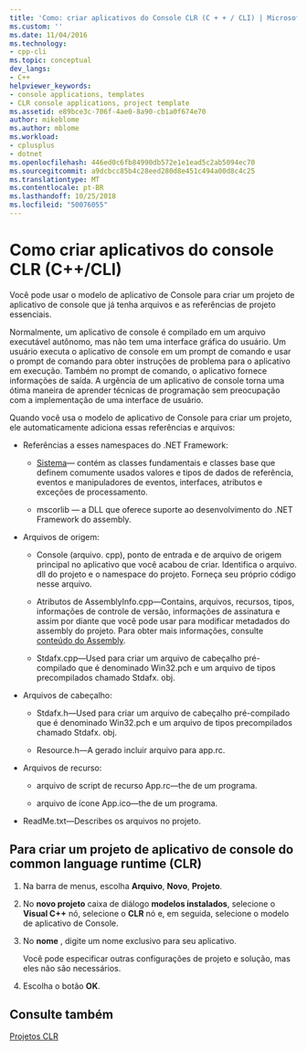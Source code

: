 ```yaml
---
title: 'Como: criar aplicativos do Console CLR (C + + / CLI) | Microsoft Docs'
ms.custom: ''
ms.date: 11/04/2016
ms.technology:
- cpp-cli
ms.topic: conceptual
dev_langs:
- C++
helpviewer_keywords:
- console applications, templates
- CLR console applications, project template
ms.assetid: e89bce3c-706f-4ae0-8a90-cb1a0f674e70
author: mikeblome
ms.author: mblome
ms.workload:
- cplusplus
- dotnet
ms.openlocfilehash: 446ed0c6fb84990db572e1e1ead5c2ab5094ec70
ms.sourcegitcommit: a9dcbcc85b4c28eed280d8e451c494a00d8c4c25
ms.translationtype: MT
ms.contentlocale: pt-BR
ms.lasthandoff: 10/25/2018
ms.locfileid: "50076055"
---
```

# <a name="how-to-create-clr-console-applications-ccli"></a>Como criar aplicativos do console CLR (C++/CLI)

Você pode usar o modelo de aplicativo de Console para criar um projeto de aplicativo de console que já tenha arquivos e as referências de projeto essenciais.

Normalmente, um aplicativo de console é compilado em um arquivo executável autônomo, mas não tem uma interface gráfica do usuário. Um usuário executa o aplicativo de console em um prompt de comando e usar o prompt de comando para obter instruções de problema para o aplicativo em execução. Também no prompt de comando, o aplicativo fornece informações de saída. A urgência de um aplicativo de console torna uma ótima maneira de aprender técnicas de programação sem preocupação com a implementação de uma interface de usuário.

Quando você usa o modelo de aplicativo de Console para criar um projeto, ele automaticamente adiciona essas referências e arquivos:

- Referências a esses namespaces do .NET Framework:

   - [Sistema](https://msdn.microsoft.com/library/system.appdomainmanager.appdomainmanager.aspx)— contém as classes fundamentais e classes base que definem comumente usados valores e tipos de dados de referência, eventos e manipuladores de eventos, interfaces, atributos e exceções de processamento.

   - mscorlib — a DLL que oferece suporte ao desenvolvimento do .NET Framework do assembly.

- Arquivos de origem:

   - Console (arquivo. cpp), ponto de entrada e de arquivo de origem principal no aplicativo que você acabou de criar. Identifica o arquivo. dll do projeto e o namespace do projeto. Forneça seu próprio código nesse arquivo.

   - Atributos de AssemblyInfo.cpp—Contains, arquivos, recursos, tipos, informações de controle de versão, informações de assinatura e assim por diante que você pode usar para modificar metadados do assembly do projeto. Para obter mais informações, consulte [conteúdo do Assembly](/dotnet/framework/app-domains/assembly-contents).

   - Stdafx.cpp—Used para criar um arquivo de cabeçalho pré-compilado que é denominado Win32.pch e um arquivo de tipos precompilados chamado Stdafx. obj.

- Arquivos de cabeçalho:

   - Stdafx.h—Used para criar um arquivo de cabeçalho pré-compilado que é denominado Win32.pch e um arquivo de tipos precompilados chamado Stdafx. obj.

   - Resource.h—A gerado incluir arquivo para app.rc.

- Arquivos de recurso:

   - arquivo de script de recurso App.rc—the de um programa.

   - arquivo de ícone App.ico—the de um programa.

- ReadMe.txt—Describes os arquivos no projeto.

## <a name="to-create-a-common-language-runtime-clr-console-app-project"></a>Para criar um projeto de aplicativo de console do common language runtime (CLR)

1. Na barra de menus, escolha **Arquivo**, **Novo**, **Projeto**.

1. No **novo projeto** caixa de diálogo **modelos instalados**, selecione o **Visual C++** nó, selecione o **CLR** nó e, em seguida, selecione o modelo de aplicativo de Console.

1. No **nome** , digite um nome exclusivo para seu aplicativo.

   Você pode especificar outras configurações de projeto e solução, mas eles não são necessários.

1. Escolha o botão **OK**.

## <a name="see-also"></a>Consulte também

[Projetos CLR](../ide/files-created-for-clr-projects.md)

